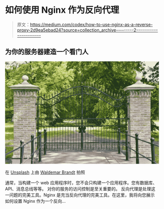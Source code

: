 # 如何使用 Nginx 作为反向代理

> 原文：<https://medium.com/codex/how-to-use-nginx-as-a-reverse-proxy-2d9ea5ebad24?source=collection_archive---------2----------------------->

## 为你的服务器建造一个看门人

![](img/a571663abc54c16ba0273bcbbcaeaef2.png)

在 [Unsplash](https://unsplash.com?utm_source=medium&utm_medium=referral) 上由 [Waldemar Brandt](https://unsplash.com/@waldemarbrandt67w?utm_source=medium&utm_medium=referral) 拍照

通常，当构建一个 web 应用程序时，您不会只构建一个应用程序。您有数据库、API、消息总线等等。
对你的服务的访问控制是至关重要的。
反向代理是处理这一问题的完美工具。Nginx 是充当反向代理的完美工具。在这里，我将向您展示如何设置 Nginx 作为一个反向…